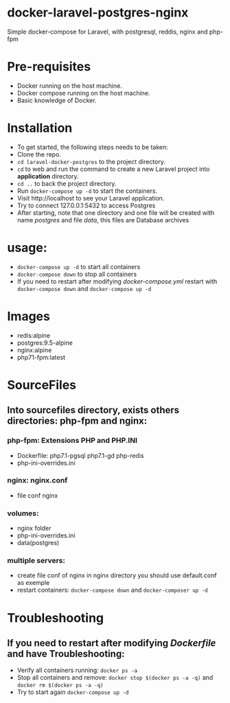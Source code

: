 # docker-laravel-postgres-nginx
Simple docker-compose for Laravel, with postgresql, reddis, nginx and php-fpm
# Pre-requisites
* Docker running on the host machine.
* Docker compose running on the host machine.
* Basic knowledge of Docker.
 

# Installation
+ To get started, the following steps needs to be taken:
+ Clone the repo.
+ `cd laravel-docker-postgres` to the project directory.
+ `cd` to web and run the command to create a new Laravel project into **application** directory.
+ `cd ..` to back the project directory.
+ Run `docker-compose up -d` to start the containers.
+ Visit http://localhost to see your Laravel application.
+ Try to connect 127.0.0.1:5432 to access Postgres
+ After starting, note that one directory and one file will be created with name *postgres* and file *data*, this files are Database archives

# usage:
+ `docker-compose up -d` to start all containers
+ `docker-compose down` to stop all containers
+ If you need to restart after modifying *docker-compose.yml* restart with `docker-compose down` and `docker-compose up -d`

# Images
+ redis:alpine
+ postgres:9.5-alpine
+ nginx:alpine
+ php71-fpm:latest

# SourceFiles

## Into **sourcefiles** directory, exists others directories: **php-fpm** and **nginx**:


### php-fpm: Extensions PHP and PHP.INI
+ Dockerfile: php7.1-pgsql php7.1-gd php-redis
+ php-ini-overrides.ini

### nginx: nginx.conf
+ file conf nginx

### volumes:
- nginx folder
- php-ini-overrides.ini
- data(postgres)

### multiple servers:
- create file conf of nginx in nginx directory you should use default.conf as exemple 
- restart containers: `docker-compose down` and `docker-composer up -d`


# Troubleshooting

## If you need to restart after modifying *Dockerfile* and have Troubleshooting:
+ Verify all containers running: `docker ps -a`
+ Stop all containers and remove: `docker stop $(docker ps -a -q)` and `docker rm $(docker ps -a -q)`
+ Try to start again `docker-compose up -d`


